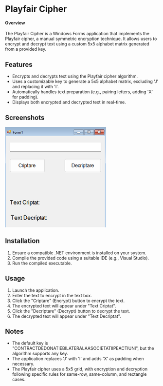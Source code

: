 Playfair Cipher
===============

#### Overview

The Playfair Cipher is a Windows Forms application that implements the Playfair cipher, a manual symmetric encryption technique. It allows users to encrypt and decrypt text using a custom 5x5 alphabet matrix generated from a provided key.

## Features

* Encrypts and decrypts text using the Playfair cipher algorithm.
* Uses a customizable key to generate a 5x5 alphabet matrix, excluding 'J' and replacing it with 'I'.
* Automatically handles text preparation (e.g., pairing letters, adding 'X' for padding).
* Displays both encrypted and decrypted text in real-time.

Screenshots
-----------

 <img src="photo/form1.png" title="" alt="loading-ag-192" data-align="center">

Installation
------------

1. Ensure a compatible .NET environment is installed on your system.
2. Compile the provided code using a suitable IDE (e.g., Visual Studio).
3. Run the compiled executable.

Usage
-----

1. Launch the application.
2. Enter the text to encrypt in the text box.
3. Click the "Criptare" (Encrypt) button to encrypt the text.
4. The encrypted text will appear under "Text Criptat".
5. Click the "Decriptare" (Decrypt) button to decrypt the text.
6. The decrypted text will appear under "Text Decriptat".

Notes
-----

* The default key is "CONTRACTDEDONATIEBILATERALAASOCIETATIIPEACTIUNI", but the algorithm supports any key.
* The application replaces 'J' with 'I' and adds 'X' as padding when necessary.
* The Playfair cipher uses a 5x5 grid, with encryption and decryption following specific rules for same-row, same-column, and rectangle cases.
